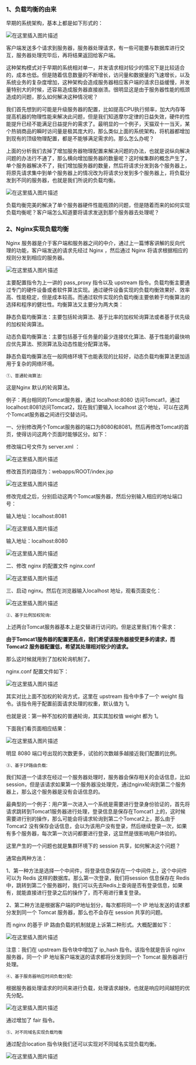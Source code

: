 ### 1、负载均衡的由来

早期的系统架构，基本上都是如下形式的：

![在这里插入图片描述](https://img-blog.csdnimg.cn/3cfe0f8aacfa4921a164ab4bd56219af.png)

客户端发送多个请求到服务器，服务器处理请求，有一些可能要与数据库进行交互，服务器处理完毕后，再将结果返回给客户端。

这种架构模式对于早期的系统相对单一，并发请求相对较少的情况下是比较适合的，成本也低。但是随着信息数量的不断增长，访问量和数据量的飞速增长，以及系统业务的复杂度增加，这种架构会造成服务器相应客户端的请求日益缓慢，并发量特别大的时候，还容易造成服务器直接崩溃。很明显这是由于服务器性能的瓶颈造成的问题，那么如何解决这种情况呢？

我们首先想到的可能是升级服务器的配置，比如提高CPU执行频率，加大内存等提高机器的物理性能来解决此问题，但是我们知道摩尔定律的日益失效，硬件的性能提升已经不能满足日益提升的需求了。最明显的一个例子，天猫双十一当天，某个热销商品的瞬时访问量是极其庞大的，那么类似上面的系统架构，将机器都增加到现有的顶级物理配置，都是不能够满足需求的。那么怎么办呢？

上面的分析我们去掉了增加服务器物理配置来解决问题的办法，也就是说纵向解决问题的办法行不通了，那么横向增加服务器的数量呢？这时候集群的概念产生了，单个服务器解决不了，我们增加服务器的数量，然后将请求分发到各个服务器上，将原先请求集中到单个服务器上的情况改为将请求分发到多个服务器上，将负载分发到不同的服务器，也就是我们所说的负载均衡。

![在这里插入图片描述](https://img-blog.csdnimg.cn/3f70a4e25175487c8af2c8d60e246907.png)

负载均衡完美的解决了单个服务器硬件性能瓶颈的问题，但是随着而来的如何实现负载均衡呢？客户端怎么知道要将请求发送到那个服务器去处理呢？

### 2、Nginx实现负载均衡

Nginx 服务器是介于客户端和服务器之间的中介，通过上一篇博客讲解的反向代理的功能，客户端发送的请求先经过 Nginx ，然后通过 Nginx 将请求根据相应的规则分发到相应的服务器。

![在这里插入图片描述](https://img-blog.csdnimg.cn/cffe7a0012084bce825797840fb35da8.png)

主要配置指令为上一讲的 pass_proxy 指令以及 upstream 指令。负载均衡主要通过专门的硬件设备或者软件算法实现。通过硬件设备实现的负载均衡效果好、效率高、性能稳定，但是成本较高。而通过软件实现的负载均衡主要依赖于均衡算法的选择和程序的健壮性。均衡算法又主要分为两大类：

静态负载均衡算法：主要包括轮询算法、基于比率的加权轮询算法或者基于优先级的加权轮询算法。

动态负载均衡算法：主要包括基于任务量的最少连接优化算法、基于性能的最快响应优先算法、预测算法及动态性能分配算法等。

静态负载均衡算法在一般网络环境下也能表现的比较好，动态负载均衡算法更加适用于复杂的网络环境。

`①、普通轮询算法`:

这是Nginx 默认的轮询算法。

例子：两台相同的Tomcat服务器，通过 localhost:8080 访问Tomcat1，通过 localhost:8081访问Tomcat2，现在我们要输入 localhost 这个地址，可以在这两个Tomcat服务器之间进行交替访问。

一、分别修改两个Tomcat服务器的端口为8080和8081。然后再修改Tomcat的首页，使得访问这两个页面时能够区分。如下：

修改端口号文件为 server.xml ：

![在这里插入图片描述](https://img-blog.csdnimg.cn/6a019040e95c4e9a8201e3555c46e1a3.png)

修改首页的路径为：webapps/ROOT/index.jsp

![在这里插入图片描述](https://img-blog.csdnimg.cn/9c4566a0a6d84ba99ac26a515b9941c3.png)

修改完成之后，分别启动这两个Tomcat服务器，然后分别输入相应的地址端口号：

输入地址：localhost:8081

![在这里插入图片描述](https://img-blog.csdnimg.cn/3f6122629e4d482790c68a4860d9e596.png)

输入地址：localhost:8080

![在这里插入图片描述](https://img-blog.csdnimg.cn/0377d91905f4471a99fe3d4de9f7ba3c.png)

二、修改 nginx 的配置文件 nginx.conf 

![在这里插入图片描述](https://img-blog.csdnimg.cn/185eccabcb3f4726b304fcff90adc9e8.png)

三、启动 nginx。然后在浏览器输入localhost 地址，观看页面变化：

![在这里插入图片描述](https://img-blog.csdnimg.cn/8acc3b10dddb43738e565b89bfd4e807.png)

`②、基于比例加权轮询`:

上述两台Tomcat服务器基本上是交替进行访问的。但是这里我们有个需求：

**由于Tomcat1服务器的配置更高点，我们希望该服务器接受更多的请求，而 Tomcat2 服务器配置低，希望其处理相对较少的请求。**

那么这时候就用到了加权轮询机制了。

nginx.conf 配置文件如下：

![在这里插入图片描述](https://img-blog.csdnimg.cn/847544e6a39f4aabb709be53f43d3dd0.png)

其实对比上面不加权的轮询方式，这里在 upstream 指令中多了一个 weight 指令。该指令用于配置前面请求处理的权重，默认值为 1。

也就是说：第一种不加权的普通轮询，其实其加权值 weight 都为 1。

下面我们看页面相应结果：

![在这里插入图片描述](https://img-blog.csdnimg.cn/c9decaee65174022bec15fa59db5ee40.png)

明显 8080 端口号出现的次数更多，试验的次数越多越接近我们配置的比例。

`③、基于IP路由负载`:

我们知道一个请求在经过一个服务器处理时，服务器会保存相关的会话信息，比如session，但是该请求如果第一个服务器没处理完，通过nginx轮询到第二个服务器上，那么这个服务器是没有会话信息的。

最典型的一个例子：用户第一次进入一个系统是需要进行登录身份验证的，首先将请求跳转到Tomcat1服务器进行处理，登录信息是保存在Tomcat1 上的，这时候需要进行别的操作，那么可能会将请求轮询到第二个Tomcat2上，那么由于Tomcat2 没有保存会话信息，会以为该用户没有登录，然后继续登录一次，如果有多个服务器，每次第一次访问都要进行登录，这显然是很影响用户体验的。

这里产生的一个问题也就是集群环境下的 session 共享，如何解决这个问题？

通常由两种方法：

1、第一种方法是选择一个中间件，将登录信息保存在一个中间件上，这个中间件可以为 Redis 这样的数据库。那么第一次登录，我们将session 信息保存在 Redis 中，跳转到第二个服务器时，我们可以先去Redis上查询是否有登录信息，如果有，就能直接进行登录之后的操作了，而不用进行重复登录。

2、第二种方法是根据客户端的IP地址划分，每次都将同一个 IP 地址发送的请求都分发到同一个 Tomcat 服务器，那么也不会存在 session 共享的问题。

而 nginx 的基于 IP 路由负载的机制就是上诉第二种形式。大概配置如下：

![在这里插入图片描述](https://img-blog.csdnimg.cn/1e66f7398b4042d19183bf94ebe8a0ac.png)

注意：我们在 upstream 指令块中增加了 ip_hash 指令。该指令就是告诉 nginx 服务器，同一个 IP 地址客户端发送的请求都将分发到同一个 Tomcat 服务器进行处理。

`④、基于服务器响应时间负载分配`:

根据服务器处理请求的时间来进行负载，处理请求越快，也就是响应时间越短的优先分配。

![在这里插入图片描述](https://img-blog.csdnimg.cn/74d81f382cf2457692351b88f9569f58.png)

通过增加了 fair 指令。

`⑤、对不同域名实现负载均衡`

通过配合location 指令块我们还可以实现对不同域名实现负载均衡。

![在这里插入图片描述](https://img-blog.csdnimg.cn/e0d95a5b534342c2bb18cc0d8299b75f.png)
